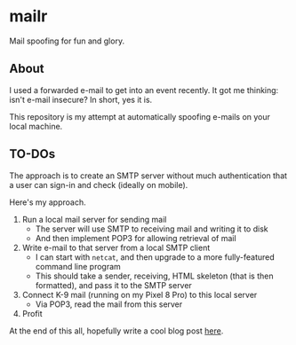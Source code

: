 # mailr

Mail spoofing for fun and glory.

## About

I used a forwarded e-mail to get into an event recently. It got me thinking: isn't e-mail insecure? In short, yes it is.

This repository is my attempt at automatically spoofing e-mails on your local machine.

## TO-DOs

The approach is to create an SMTP server without much authentication that a user can sign-in and check (ideally on mobile).

Here's my approach.

1. Run a local mail server for sending mail
    - The server will use SMTP to receiving mail and writing it to disk
    - And then implement POP3 for allowing retrieval of mail
2. Write e-mail to that server from a local SMTP client
    - I can start with `netcat`, and then upgrade to a more fully-featured command line program
    - This should take a sender, receiving, HTML skeleton (that is then formatted), and pass it to the SMTP server
3. Connect K-9 mail (running on my Pixel 8 Pro) to this local server
    - Via POP3, read the mail from this server
4. Profit

At the end of this all, hopefully write a cool blog post [here](./BLOG.md).

